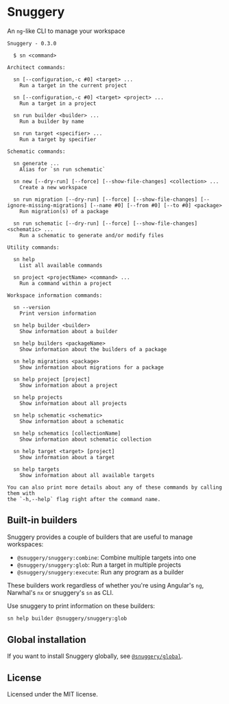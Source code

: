 # Snuggery

An `ng`-like CLI to manage your workspace

```
Snuggery - 0.3.0

  $ sn <command>

Architect commands:

  sn [--configuration,-c #0] <target> ...
    Run a target in the current project

  sn [--configuration,-c #0] <target> <project> ...
    Run a target in a project

  sn run builder <builder> ...
    Run a builder by name

  sn run target <specifier> ...
    Run a target by specifier

Schematic commands:

  sn generate ...
    Alias for `sn run schematic`

  sn new [--dry-run] [--force] [--show-file-changes] <collection> ...
    Create a new workspace

  sn run migration [--dry-run] [--force] [--show-file-changes] [--ignore-missing-migrations] [--name #0] [--from #0] [--to #0] <package>
    Run migration(s) of a package

  sn run schematic [--dry-run] [--force] [--show-file-changes] <schematic> ...
    Run a schematic to generate and/or modify files

Utility commands:

  sn help
    List all available commands

  sn project <projectName> <command> ...
    Run a command within a project

Workspace information commands:

  sn --version
    Print version information

  sn help builder <builder>
    Show information about a builder

  sn help builders <packageName>
    Show information about the builders of a package

  sn help migrations <package>
    Show information about migrations for a package

  sn help project [project]
    Show information about a project

  sn help projects
    Show information about all projects

  sn help schematic <schematic>
    Show information about a schematic

  sn help schematics [collectionName]
    Show information about schematic collection

  sn help target <target> [project]
    Show information about a target

  sn help targets
    Show information about all available targets

You can also print more details about any of these commands by calling them with
the `-h,--help` flag right after the command name.
```

## Built-in builders

Snuggery provides a couple of builders that are useful to manage workspaces:

- `@snuggery/snuggery:combine`: Combine multiple targets into one
- `@snuggery/snuggery:glob`: Run a target in multiple projects
- `@snuggery/snuggery:execute`: Run any program as a builder

These builders work regardless of whether you're using Angular's `ng`, Narwhal's `nx` or snuggery's `sn` as CLI.

Use snuggery to print information on these builders:

```bash
sn help builder @snuggery/snuggery:glob
```

## Global installation

If you want to install Snuggery globally, see [`@snuggery/global`](https://yarn.pm/@snuggery/global).

## License

Licensed under the MIT license.
